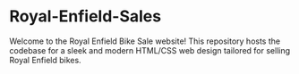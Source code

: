 # Royal-Enfield-Sales
Welcome to the Royal Enfield Bike Sale website! This repository hosts the codebase for a sleek and modern HTML/CSS web design tailored for selling Royal Enfield bikes.
